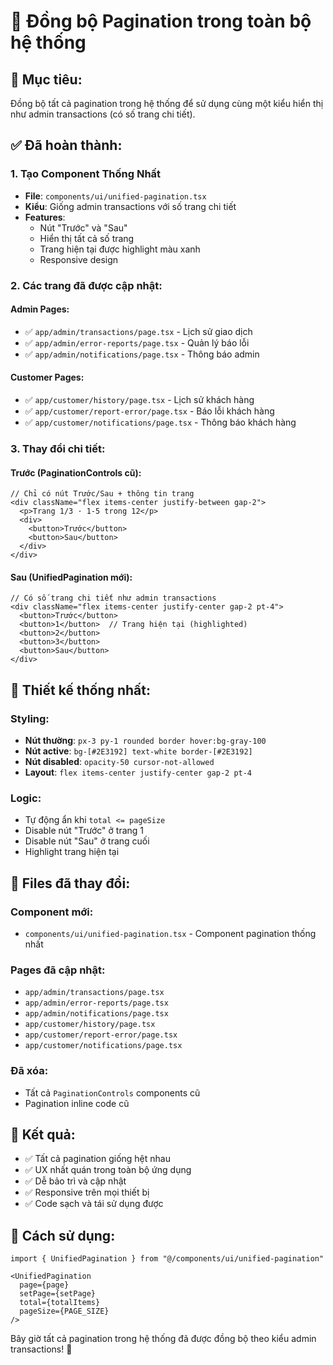 # 🔄 Đồng bộ Pagination trong toàn bộ hệ thống

## 🎯 **Mục tiêu:**
Đồng bộ tất cả pagination trong hệ thống để sử dụng cùng một kiểu hiển thị như admin transactions (có số trang chi tiết).

## ✅ **Đã hoàn thành:**

### **1. Tạo Component Thống Nhất**
- **File**: `components/ui/unified-pagination.tsx`
- **Kiểu**: Giống admin transactions với số trang chi tiết
- **Features**:
  - Nút "Trước" và "Sau"
  - Hiển thị tất cả số trang
  - Trang hiện tại được highlight màu xanh
  - Responsive design

### **2. Các trang đã được cập nhật:**

#### **Admin Pages:**
- ✅ `app/admin/transactions/page.tsx` - Lịch sử giao dịch
- ✅ `app/admin/error-reports/page.tsx` - Quản lý báo lỗi  
- ✅ `app/admin/notifications/page.tsx` - Thông báo admin

#### **Customer Pages:**
- ✅ `app/customer/history/page.tsx` - Lịch sử khách hàng
- ✅ `app/customer/report-error/page.tsx` - Báo lỗi khách hàng
- ✅ `app/customer/notifications/page.tsx` - Thông báo khách hàng

### **3. Thay đổi chi tiết:**

#### **Trước (PaginationControls cũ):**
```tsx
// Chỉ có nút Trước/Sau + thông tin trang
<div className="flex items-center justify-between gap-2">
  <p>Trang 1/3 · 1-5 trong 12</p>
  <div>
    <button>Trước</button>
    <button>Sau</button>
  </div>
</div>
```

#### **Sau (UnifiedPagination mới):**
```tsx
// Có số trang chi tiết như admin transactions
<div className="flex items-center justify-center gap-2 pt-4">
  <button>Trước</button>
  <button>1</button>  // Trang hiện tại (highlighted)
  <button>2</button>
  <button>3</button>
  <button>Sau</button>
</div>
```

## 🎨 **Thiết kế thống nhất:**

### **Styling:**
- **Nút thường**: `px-3 py-1 rounded border hover:bg-gray-100`
- **Nút active**: `bg-[#2E3192] text-white border-[#2E3192]`
- **Nút disabled**: `opacity-50 cursor-not-allowed`
- **Layout**: `flex items-center justify-center gap-2 pt-4`

### **Logic:**
- Tự động ẩn khi `total <= pageSize`
- Disable nút "Trước" ở trang 1
- Disable nút "Sau" ở trang cuối
- Highlight trang hiện tại

## 📁 **Files đã thay đổi:**

### **Component mới:**
- `components/ui/unified-pagination.tsx` - Component pagination thống nhất

### **Pages đã cập nhật:**
- `app/admin/transactions/page.tsx`
- `app/admin/error-reports/page.tsx` 
- `app/admin/notifications/page.tsx`
- `app/customer/history/page.tsx`
- `app/customer/report-error/page.tsx`
- `app/customer/notifications/page.tsx`

### **Đã xóa:**
- Tất cả `PaginationControls` components cũ
- Pagination inline code cũ

## 🚀 **Kết quả:**
- ✅ Tất cả pagination giống hệt nhau
- ✅ UX nhất quán trong toàn bộ ứng dụng
- ✅ Dễ bảo trì và cập nhật
- ✅ Responsive trên mọi thiết bị
- ✅ Code sạch và tái sử dụng được

## 🔧 **Cách sử dụng:**
```tsx
import { UnifiedPagination } from "@/components/ui/unified-pagination"

<UnifiedPagination 
  page={page} 
  setPage={setPage} 
  total={totalItems} 
  pageSize={PAGE_SIZE} 
/>
```

Bây giờ tất cả pagination trong hệ thống đã được đồng bộ theo kiểu admin transactions! 🎉
